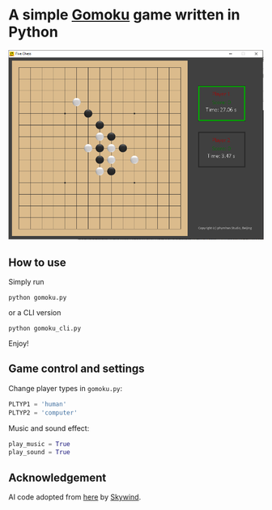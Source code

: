 # A simple [Gomoku](https://en.wikipedia.org/wiki/Gomoku) game written in Python
![alt text](gomoku.png "Screenshot")

## How to use
Simply run
```
python gomoku.py
```
or a CLI version
```
python gomoku_cli.py
```
Enjoy!

## Game control and settings
Change player types in `gomoku.py`:
```python
PLTYP1 = 'human'
PLTYP2 = 'computer'
```
Music and sound effect:
```python
play_music = True
play_sound = True
```

## Acknowledgement
AI code adopted from [here](https://github.com/skywind3000/gobang) by [Skywind](http://www.skywind.me/blog/).
